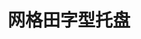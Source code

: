 ---
title: "网格田字型托盘"
description: "装载性能强，稳定性好"
image : "images/products/open-grid/grid-main.jpg"
bg_image: "images/feature-bg.jpg"
product_categories: ["网格田字形托盘"]
weight: 3
type: "products"
products:
  enable: true
  items:
    - name: "网格田字型-1111"
      specs: "尺寸:110*110*14cm | 重量:12kg | 动载:1吨"
      image: "images/products/open-grid/grid-1111.jpg" 

    - name: "网格田字型-1208"
      specs: "尺寸:120*80*14cm | 重量:10kg | 动载:0.8吨"
      image: "images/products/open-grid/grid-1208.jpg" 

    - name: "网格田字型-1210"
      specs: "尺寸:120*100*14cm | 重量:11.5、12.5kg | 动载:0.9、1吨"
      image: "images/products/open-grid/grid-1210.jpg" 
    
    - name: "网格田字型-1211"
      specs: "尺寸:120*110*14cm | 重量:15kg | 动载:吨"
      image: "images/products/open-grid/grid-1211.jpg" 

    - name: "网格田字型-1212"
      specs: "尺寸:120*120*14cm | 重量:14.1kg | 动载:1吨"
      image: "images/products/open-grid/grid-1212.jpg" 

    - name: "网格田字型-1311"
      specs: "尺寸:130*110*14cm | 重量:14、16、17kg | 动载:1、1.2、1.5吨"
      image: "images/products/open-grid/grid-1311.jpg" 

    - name: "网格田字型-1412"
      specs: "尺寸:140*120*14cm | 重量:17.5kg | 动载:1.3吨"
      image: "images/products/open-grid/grid-1412.jpg" 
---